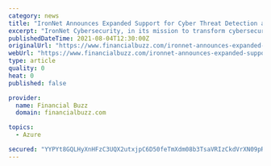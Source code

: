 ```yaml
---
category: news
title: "IronNet Announces Expanded Support for Cyber Threat Detection and Management in Microsoft Azure Environments"
excerpt: "IronNet Cybersecurity, in its mission to transform cybersecurity through Collective Defense, announced today expanded support for detecting and preventing cyber attacks in Microsoft Azure. As a Microsoft partner,"
publishedDateTime: 2021-08-04T12:30:00Z
originalUrl: "https://www.financialbuzz.com/ironnet-announces-expanded-support-for-cyber-threat-detection-and-management-in-microsoft-azure-environments/"
webUrl: "https://www.financialbuzz.com/ironnet-announces-expanded-support-for-cyber-threat-detection-and-management-in-microsoft-azure-environments/"
type: article
quality: 0
heat: 0
published: false

provider:
  name: Financial Buzz
  domain: financialbuzz.com

topics:
  - Azure

secured: "YYPYt8GQLHyXnHFzC3UQX2utxjpC6D50feTmXdm08b3TsaVRIzCkdVrXN09pRHs8V3avr2jxIil3TJ4dYkJd4c7oYnvyA5dWsT48bV/ndHpyxgydCy/CIOJE46GpxKh59UXeDAV8pVfOqllUxgV99BxQKuP+3THM2WT1nVmm4voSizc2VCH++/RithWruowPv7OpQNzT+n2qgUPYiE0BNH9/xODeedWvZatpU2J4JN9gZm4bdXla3h37leXPvJveHkglfm5JnXeMahRhhMhye3tB620mntoQi9vQv7Ydphb1wlV7+pUzohD6FQkvGivTkCtDYMMvPQiaatLFtAnmmH9YXZ6mDeshB3kVVGe6bek=;SaaGezXyl0d/Ru043tqfHA=="
---
```


